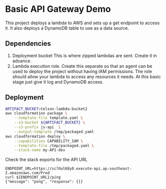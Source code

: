 # Basic API Gateway Demo

This project deploys a lambda to AWS and sets up a get endpoint to access it.  It also deploys a DynamoDB table to use as a data source.

## Dependencies
1. Deployment bucket
This is where zipped lambdas are sent.  Create it in advance.
2. Lambda execution role.
Create this separate so that an agent can be used to deploy the project without having IAM permissions.  The role should allow your lambda to access any resources it needs.  At this basic stage just give it log and DynamoDB access.

## Deployment
```bash
ARTIFACT_BUCKET=telson-lambda-bucket2
aws cloudformation package \
    --template-file template.yaml \
    --s3-bucket ${ARTIFACT_BUCKET} \
    --s3-prefix js-api  \
    --output-template /tmp/packaged.yaml
aws cloudformation deploy \
    --capabilities CAPABILITY_IAM \
    --template-file /tmp/packaged.yaml \
    --stack-name my-API-dev
```

Check the stack exports for the API URL
```
ENDPOINT_URL=https://sc7dul68y0.execute-api.ap-southeast-2.amazonaws.com/Prod
curl ${ENDPOINT_URL}/ping
{"message": "pong", "response": {}}
```

